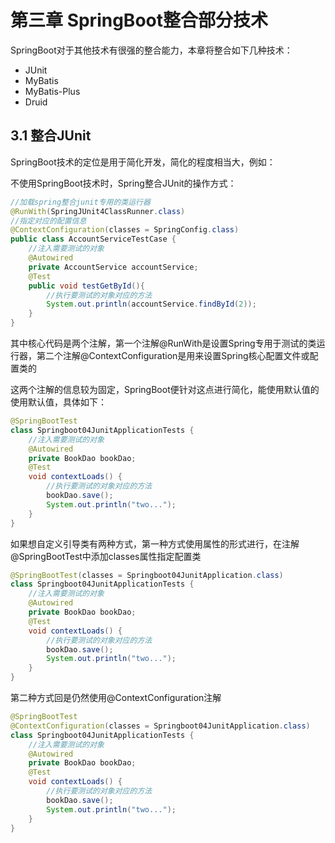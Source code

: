 # 第三章 SpringBoot整合部分技术

SpringBoot对于其他技术有很强的整合能力，本章将整合如下几种技术：

- JUnit
- MyBatis
- MyBatis-Plus
- Druid

## 3.1 整合JUnit

SpringBoot技术的定位是用于简化开发，简化的程度相当大，例如：

不使用SpringBoot技术时，Spring整合JUnit的操作方式：

```JAVA
//加载spring整合junit专用的类运行器
@RunWith(SpringJUnit4ClassRunner.class)
//指定对应的配置信息
@ContextConfiguration(classes = SpringConfig.class)
public class AccountServiceTestCase {
    //注入需要测试的对象
    @Autowired
    private AccountService accountService;
    @Test
    public void testGetById(){
        //执行要测试的对象对应的方法
        System.out.println(accountService.findById(2));
    }
}
```

其中核心代码是两个注解，第一个注解@RunWith是设置Spring专用于测试的类运行器，第二个注解@ContextConfiguration是用来设置Spring核心配置文件或配置类的

这两个注解的信息较为固定，SpringBoot便针对这点进行简化，能使用默认值的使用默认值，具体如下：

```JAVA
@SpringBootTest
class Springboot04JunitApplicationTests {
    //注入需要测试的对象
    @Autowired
    private BookDao bookDao;
    @Test
    void contextLoads() {
        //执行要测试的对象对应的方法
        bookDao.save();
        System.out.println("two...");
    }
}
```

如果想自定义引导类有两种方式，第一种方式使用属性的形式进行，在注解@SpringBootTest中添加classes属性指定配置类

```JAVA
@SpringBootTest(classes = Springboot04JunitApplication.class)
class Springboot04JunitApplicationTests {
    //注入需要测试的对象
    @Autowired
    private BookDao bookDao;
    @Test
    void contextLoads() {
        //执行要测试的对象对应的方法
        bookDao.save();
        System.out.println("two...");
    }
}
```

第二种方式回是仍然使用@ContextConfiguration注解

```JAVA
@SpringBootTest
@ContextConfiguration(classes = Springboot04JunitApplication.class)
class Springboot04JunitApplicationTests {
    //注入需要测试的对象
    @Autowired
    private BookDao bookDao;
    @Test
    void contextLoads() {
        //执行要测试的对象对应的方法
        bookDao.save();
        System.out.println("two...");
    }
}
```